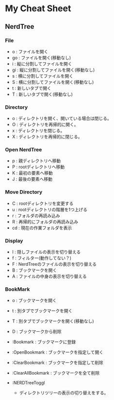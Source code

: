 # My Cheat Sheet

## NerdTree

### File

- o     :   ファイルを開く
- go    :   ファイルを開く(移動なし)
- i     :   縦に分割してファイルを開く
- gi    :   縦に分割してファイルを開く(移動なし)
- s     :   横に分割してファイルを開く
- S     :   横に分割してファイルを開く(移動なし)
- t     :   新しいタブで開く
- T     :   新しいタブで開く(移動なし)

### Directory

- o     :   ディレクトリを開く、開いている場合は閉じる。
- O     :   ディレクトリを再帰的に開く。
- x     :   ディレクトリを閉じる。
- X     :   ディレクトリを再帰的に閉じる。

### Open NerdTree

- p     :   親ディレクトリへ移動
- P     :   rootディレクトリへ移動
- K     :   最初の要素へ移動  
- J     :   最後の要素へ移動 

### Move Directory

- C     :   rootディレクトリを変更する
- u     :   rootディレクトリの階層を1つ上げる
- r     :   フォルダの再読み込み
- R     :   再帰的にフォルダの再読み込み
- cd    :   現在の作業フォルダを表示

### Display

- I     :   隠しファイルの表示を切り替える
- f     :   フィルター(動作してない？)
- F     :   NerdTreeのファイルの表示を切り替える
- B     :   ブックマークを開く
- A     :   ファイルの中身の表示を切り替える

### BookMark

- o     :   ブックマークを開く
- t     :   別タブでブックマークを開く
- T     :   別タブでブックマークを開く(移動なし)
- D     :   ブックマークから削除

- :Bookmark <name>      :   ブックマークに登録
- :OpenBookmark <name>  :   ブックマークを指定して開く
- :ClearBookmark <name> :   ブックマークを指定して削除
- :ClearAllBookmark     :   ブックマークを全て削除

- <c-a> :NERDTreeToggl
  - ディレクトリツリーの表示の切り替えをする。